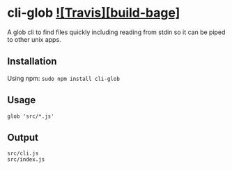 # cli-glob [![Travis][build-bage]][build]
A glob cli to find files quickly including reading from stdin so it can be piped to other unix apps.

## Installation
Using npm:
`sudo npm install cli-glob`

## Usage
`glob 'src/*.js'`

## Output
```
src/cli.js
src/index.js
```

[build-badge]: https://img.shields.io/travis/jayzawrotny/cli-glob/master.svg?style=flat-square
[build]: https://travis-ci.org/jayzawrotny/cli-glob